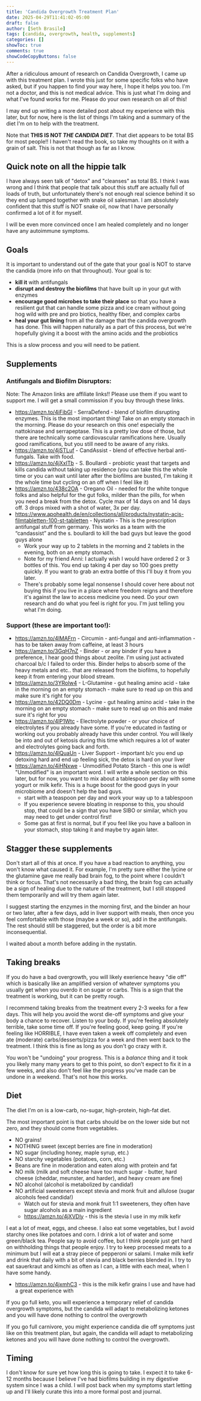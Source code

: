```yaml
---
title: 'Candida Overgrowth Treatment Plan'
date: 2025-04-29T11:41:02-05:00
draft: false
author: [Seth Brasile]
tags: [candida, overgrowth, health, supplements]
categories: []
showToc: true
comments: true
showCodeCopyButtons: false
---
```


After a ridiculous amount of research on Candida Overgrowth, I came up with this treatment plan.
I wrote this just for some specific folks who have asked, but if you happen to find your way here, I hope it helps you too.
I'm not a doctor, and this is not medical advice. This is just what I'm doing and what I've found works for me. Please do your own
research on all of this!

I may end up writing a more detailed post about my experience with this later, but for now, here is the list of things I'm taking and
a summary of the diet I'm on to help with the treatment.

Note that **THIS IS NOT _THE CANDIDA DIET_**.
That diet appears to be total BS for most people!! I haven't read the book, so take my thoughts on it with a grain of salt. This is not that though as far as I know.

## Quick note on all the hippie talk

I have always seen talk of "detox" and "cleanses" as total BS. I think I was wrong and I think that people that talk about this stuff
are actually full of loads of truth, but unfortunately there's not enough real science behind it so they end up lumped together with snake
oil salesman. I am absolutely confident that this stuff is NOT snake oil, now that I have personally confirmed a lot of it for myself.

I will be even more convinced once I am healed completely and no longer have any autoimmune symptoms.

## Goals

It is important to understand out of the gate that your goal is NOT to starve the candida (more info on that throughout). Your goal is to:
- **kill it** with antifungals
- **disrupt and destroy the biofilms** that have built up in your gut with enzymes
- **encourage good microbes to take their place** so that you have a resilient gut that can handle some pizza and ice cream without going hog wild with pre and pro biotics, healthy fiber, and complex carbs
- **heal your gut lining** from all the damage that the candida overgrowth has done. This will happen naturally as a part of this process, but we're hopefully giving
it a boost with the amino acids and the probiotics

This is a slow process and you will need to be patient.

## Supplements

### Antifungals and Biofilm Disruptors:

Note: The Amazon links are affiliate links!! Please use them if you want to support me. I will get a small commission if you buy through these links.

- https://amzn.to/4iFibGI - SerraDefend - blend of biofilm disrupting enzymes. This is the most important thing! Take on an empty stomach in the morning. Please do your
research on this one! especially the nattokinase and serrapeptase. This is a pretty low dose of those, but there are technically some cardiovascular ramifications here. Usually good ramifications, but you still need to be aware of any risks.
- https://amzn.to/4jSTLuf - CandAssist - blend of effective herbal anti-fungals. Take with food.
- https://amzn.to/4jXxITb - S. Boullardi - probiotic yeast that targets and kills candida without taking up residence (you can take this the whole time or you can wait until later after the biofilms are busted, I'm taking it the whole time but cycling on an off when I feel like it)
- https://amzn.to/438c2OA - Oregano Oil - needed for the white tongue folks and also helpful for the gut folks, milder than the pills, for when you need a break from the detox. Cycle max of 14 days on and 14 days off. 3 drops mixed with a shot of water, 3x per day.
- https://www.apohealth.de/en/collections/all/products/nystatin-acis-filmtabletten-100-st-tabletten - Nystatin - This is the prescription antifungal stuff from germany. This works as a team with the “candassist” and the s. boullardi to kill the bad guys but leave the good guys alone
  - Work your way up to 2 tablets in the morning and 2 tablets in the evening, both on an empty stomach.
  - Note for my friend Anni: I actually wish I would have ordered 2 or 3 bottles of this. You end up taking 4 per day so 100 goes pretty quickly. If you want to grab an extra bottle of this I'll buy it from you later.
  - There's probably some legal nonsense I should cover here about not buying this if you live in a place where freedom reigns and therefore it's against the law to access medicine you need. Do your own research and do what you feel is right for you. I'm just telling you what I'm doing.


### Support (these are important too!):

- https://amzn.to/4lMAFrn - Circumin - anti-fungal and anti-inflammation - has to be taken away from caffeine, at least 3 hours
- https://amzn.to/3GqH7nZ - Binder - or any binder if you have a preference, I hear good things about zeolite. I'm using just activated charcoal b/c I failed to order this. Binder helps to absorb some of the heavy metals and etc.. that are released from the biofilms, to hopefully keep it from entering your blood stream.
- https://amzn.to/3YRolw4 - L-Glutamine - gut healing amino acid - take in the morning on an empty stomach - make sure to read up on this and make sure it's right for you
- https://amzn.to/42DQ0Dm - Lycine - gut healing amino acid - take in the morning on an empty stomach - make sure to read up on this and make sure it's right for you
- https://amzn.to/4lP1Wtc - Electrolyte powder - or your choice of electrolytes if you already have some. If you're educated in fasting or working out you probably already have this under control. You will likely be into and out of ketosis during this time which requires a lot of water and electrolytes going back and forth.
- https://amzn.to/4lQuaUn - Liver Support - important b/c you end up detoxing hard and end up feeling sick, the detox is hard on your liver
- https://amzn.to/4iHNxwe - Unmodified Potato Starch - this one is wild! "Unmodified" is an important word. I will write a whole section on this later, but for now, you want to mix about a tablespoon per day with some yogurt or milk kefir. This is a huge boost for
the good guys in your microbiome and doesn't help the bad guys.
  - start with a teaspoon per day and work your way up to a tablespoon
  - If you experience severe bloating in response to this, you should stop, that could be a sign that you have SIBO or similar, which you may need to get under control first!
  - Some gas at first is normal, but if you feel like you have a balloon in your stomach, stop taking it and maybe try again later.

## Stagger these supplements

Don't start all of this at once. If you have a bad reaction to anything, you won't know what caused it. For example, I'm pretty sure either
the lycine or the glutamine gave me really bad brain fog, to the point where I couldn't think or focus. That's not necessarily a bad thing, the brain fog can actually be a sign of healing due to the nature
of the treatment, but I still stopped them temporarily and will try them again later.

I suggest starting the enzymes in the morning first, and the binder an hour or two later, after a few days, add in liver support with meals, then once you feel comfortable with those (maybe a week or so), add in the antifungals.
The rest should still be staggered, but the order is a bit more inconsequential.

I waited about a month before adding in the nystatin.

## Taking breaks

If you do have a bad overgrowth, you will likely exerience heavy "die off" which is basically like an amplified version of whatever
symptoms you usually get when you overdo it on sugar or carbs. This is a sign that the treatment is working, but it can be pretty rough.

I recommend taking breaks from the treatment every 2-3 weeks for a few days. This will help you avoid the worst die-off symptoms and give your body a chance to recover.
Listen to your body. If you're feeling absolutely terrible, take some time off. If you're feeling good, keep going. If you're feeling like HORRIBLE, I have even taken a week
off completely and even ate (moderate) carbs/desserts/pizza for a week and then went back to the treatment. I think this is fine as long as you don't go crazy with it.

You won't be "undoing" your progress. This is a _balance_ thing and it took you likely many many years to get to this point, so don't expect to fix it in a few weeks,
and also don't feel like the progress you've made can be undone in a weekend. That's not how this works.

## Diet

The diet I'm on is a low-carb, no-sugar, high-protein, high-fat diet.

The most important point is that carbs should be on the lower side but not zero, and they should come from vegetables.

- NO grains!
- NOTHING sweet (except berries are fine in moderation)
- NO sugar (including honey, maple syrup, etc.)
- NO starchy vegetables (potatoes, corn, etc.)
- Beans are fine in moderation and eaten along with protein and fat
- NO milk (milk and soft cheese have too much sugar - butter, hard cheese (cheddar, meunster, and harder), and heavy cream are fine)
- NO alcohol (alcohol is metabolized by candida!)
- NO artificial sweeteners except stevia and monk fruit and allulose (sugar alcohols feed candida!)
  - Watch out for stevia and monk fruit 1:1 sweeteners, they often have sugar alcohols as a main ingredient
  - https://amzn.to/4jXVDly - this is the stevia I use in my milk kefir

I eat a lot of meat, eggs, and cheese. I also eat some vegetables, but I avoid starchy ones like potatoes and corn. I drink a lot of water and some green/black tea. People say to avoid coffee, but I think people just get hard on withholding things that people enjoy.
I try to keep processed meats to a minimum but I will eat a stray piece of pepperoni or salami. I make milk kefir and drink that daily with a bit of stevia and black berries blended in. I try to eat sauerkraut and kimchi as often as I can, a little with each meal, when I have some handy.

- https://amzn.to/4jxmhC3 - this is the milk kefir grains I use and have had a great experience with

If you go full keto, you will experience a temporary relief of candida overgrowth symptoms, but the candida will adapt to metabolizing ketones and you will have done nothing to control the overgrowth

If you go full carnivore, you might experience candida die off symptoms just like on this treatment plan, but again, the candida will adapt to metabolizing ketones and you will have done nothing to control the overgrowth.



## Timing

I don't know for sure yet how long this is going to take. I expect it to take 6-12 months because I believe I've had biofilms building
in my digestive system since I was a child. I will post back when my symptoms start letting up and I'll likely curate this into a more formal post and journal.
